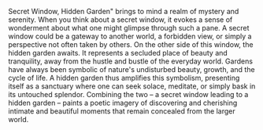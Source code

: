 Secret Window, Hidden Garden" brings to mind a realm of mystery and serenity. When you think about a secret window, it evokes a sense of wonderment about what one might glimpse through such a pane. A secret window could be a gateway to another world, a forbidden view, or simply a perspective not often taken by others. On the other side of this window, the hidden garden awaits. It represents a secluded place of beauty and tranquility, away from the hustle and bustle of the everyday world. Gardens have always been symbolic of nature's undisturbed beauty, growth, and the cycle of life. A hidden garden thus amplifies this symbolism, presenting itself as a sanctuary where one can seek solace, meditate, or simply bask in its untouched splendor. Combining the two – a secret window leading to a hidden garden – paints a poetic imagery of discovering and cherishing intimate and beautiful moments that remain concealed from the larger world.
